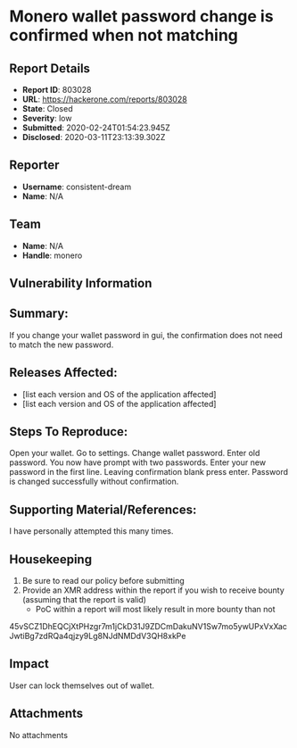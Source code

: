# Monero wallet password change is confirmed when not matching

## Report Details
- **Report ID**: 803028
- **URL**: https://hackerone.com/reports/803028
- **State**: Closed
- **Severity**: low
- **Submitted**: 2020-02-24T01:54:23.945Z
- **Disclosed**: 2020-03-11T23:13:39.302Z

## Reporter
- **Username**: consistent-dream
- **Name**: N/A

## Team
- **Name**: N/A
- **Handle**: monero

## Vulnerability Information
## Summary:
If you change your wallet password in gui, the confirmation does not need to match the new password.

## Releases Affected:

  * [list each version and OS of the application affected]
  * [list each version and OS of the application affected]

## Steps To Reproduce:
Open your wallet.
Go to settings.
Change wallet password.
Enter old password.
You now have prompt with two passwords.
Enter your new password in the first line.
Leaving confirmation blank press enter.
Password is changed successfully without confirmation.

## Supporting Material/References:
I have personally attempted this many times.

## Housekeeping

1. Be sure to read our policy before submitting
2. Provide an XMR address within the report if you wish to receive bounty (assuming that the report is valid)
    - PoC within a report will most likely result in more bounty than not

45vSCZ1DhEQCjXtPHzgr7m1jCkD31J9ZDCmDakuNV1Sw7mo5ywUPxVxXacJwtiBg7zdRQa4qjzy9Lg8NJdNMDdV3QH8xkPe

## Impact

User can lock themselves out of wallet.

## Attachments
No attachments
